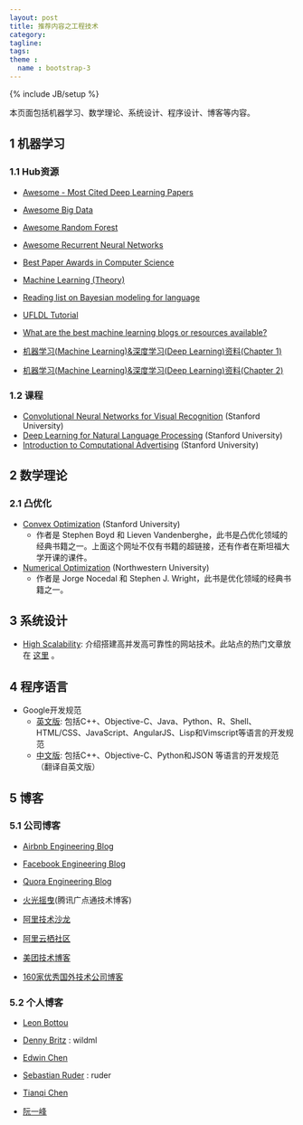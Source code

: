 ```yaml
---
layout: post
title: 推荐内容之工程技术
category:
tagline:
tags:
theme :
  name : bootstrap-3
---
```

{% include JB/setup %}

本页面包括机器学习、数学理论、系统设计、程序设计、博客等内容。

## 1 机器学习

### 1.1 Hub资源

+ [Awesome - Most Cited Deep Learning Papers](https://github.com/terryum/awesome-deep-learning-papers)
+ [Awesome Big Data](https://github.com/onurakpolat/awesome-bigdata)
+ [Awesome Random Forest](http://jiwonkim.org/awesome-random-forest/)
+ [Awesome Recurrent Neural Networks](https://github.com/kjw0612/awesome-rnn)
+ [Best Paper Awards in Computer Science](http://jeffhuang.com/best_paper_awards.html)
+ [Machine Learning (Theory)](http://hunch.net/)
+ [Reading list on Bayesian modeling for language](http://homepages.inf.ed.ac.uk/sgwater/reading_list.html)
+ [UFLDL Tutorial](http://ufldl.stanford.edu/wiki/index.php/UFLDL_Tutorial)
+ [What are the best machine learning blogs or resources available?](https://www.quora.com/What-are-the-best-machine-learning-blogs-or-resources-available)

+ [机器学习(Machine Learning)&深度学习(Deep Learning)资料(Chapter 1)](https://github.com/ty4z2008/Qix/blob/master/dl.md)
+ [机器学习(Machine Learning)&深度学习(Deep Learning)资料(Chapter 2)](https://github.com/ty4z2008/Qix/blob/master/dl2.md)

### 1.2 课程

+ [Convolutional Neural Networks for Visual Recognition](http://cs231n.stanford.edu/) (Stanford University)
+ [Deep Learning for Natural Language Processing](http://cs224d.stanford.edu/index.html) (Stanford University)
+ [Introduction to Computational Advertising](https://web.stanford.edu/class/msande239/) (Stanford University)

## 2 数学理论

### 2.1 凸优化

+ [Convex Optimization](http://stanford.edu/~boyd/cvxbook/) (Stanford University)
  - 作者是 Stephen Boyd 和 Lieven Vandenberghe，此书是凸优化领域的经典书籍之一。上面这个网址不仅有书籍的超链接，还有作者在斯坦福大学开课的课件。
+ [Numerical Optimization](http://home.agh.edu.pl/~pba/pdfdoc/Numerical_Optimization.pdf) (Northwestern University)
  - 作者是 Jorge Nocedal 和 Stephen J. Wright，此书是优化领域的经典书籍之一。

## 3 系统设计

+ [High Scalability](http://highscalability.com/): 介绍搭建高并发高可靠性的网站技术。此站点的热门文章放在 [这里](http://highscalability.com/all-time-favorites/) 。

## 4 程序语言

+ Google开发规范
  - [英文版](https://github.com/google/styleguide): 包括C++、Objective-C、Java、Python、R、Shell、HTML/CSS、JavaScript、AngularJS、Lisp和Vimscript等语言的开发规范
  - [中文版](https://github.com/zh-google-styleguide/zh-google-styleguide): 包括C++、Objective-C、Python和JSON 等语言的开发规范（翻译自英文版）

## 5 博客

### 5.1 公司博客

+ [Airbnb Engineering Blog](http://nerds.airbnb.com/)
+ [Facebook Engineering Blog](https://code.facebook.com/posts/)
+ [Quora Engineering Blog](https://engineering.quora.com/)

+ [火光摇曳](http://www.flickering.cn/)(腾讯广点通技术博客)
+ [阿里技术沙龙](http://club.alibabatech.org/index.htm)
+ [阿里云栖社区](https://yq.aliyun.com/)
+ [美团技术博客](http://tech.meituan.com/)

+ [160家优秀国外技术公司博客](https://zhuanlan.zhihu.com/p/20641362)

### 5.2 个人博客

+ [Leon Bottou](http://leon.bottou.org/)
+ [Denny Britz](http://www.wildml.com/) : wildml
+ [Edwin Chen](http://blog.echen.me/)
+ [Sebastian Ruder](http://ruder.io/) : ruder
+ [Tianqi Chen](http://homes.cs.washington.edu/~tqchen/)

+ [阮一峰](http://www.ruanyifeng.com/blog/)
